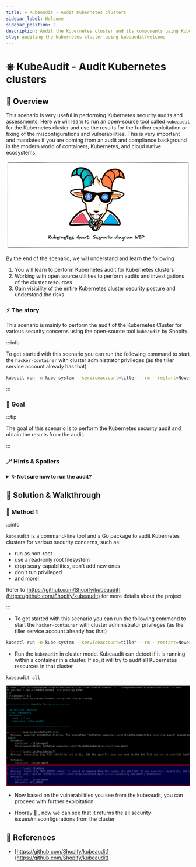 ```yaml
---
title: ⎈ KubeAudit - Audit Kubernetes clusters
sidebar_label: Welcome
sidebar_position: 2
description: Audit the Kubernetes cluster and its components using KubeAudit - Kubernetes Goat Scenario 🚀
slug: auditing-the-kubernetes-cluster-using-kubeaudit/welcome
---
```


# ⎈ KubeAudit - Audit Kubernetes clusters

## 🙌 Overview

This scenario is very useful in performing Kubernetes security audits and assessments. Here we will learn to run an open-source tool called `kubeaudit` for the Kubernetes cluster and use the results for the further exploitation or fixing of the misconfigurations and vulnerabilities. This is very important and mandates if you are coming from an audit and compliance background in the modern world of containers, Kubernetes, and cloud native ecosystems.

![](../images/scenario-diagram-wip.png)

By the end of the scenario, we will understand and learn the following

1. You will learn to perform Kubernetes audit for Kubernetes clusters
2. Working with open source utilities to perform audits and investigations of the cluster resources
3. Gain visibility of the entire Kubernetes cluster security posture and understand the risks

### ⚡️ The story

This scenario is mainly to perform the audit of the Kubernetes Cluster for various security concerns using the open-source tool `kubeaudit` by Shopify.

:::info

To get started with this scenario you can run the following command to start the `hacker-container` with cluster administrator privileges (as the tiller service account already has that)

```bash
kubectl run -n kube-system --serviceaccount=tiller --rm --restart=Never -it --image=madhuakula/hacker-container -- bash
```

:::

### 🎯 Goal

:::tip

The goal of this scenario is to perform the Kubernetes security audit and obtain the results from the audit.

:::

### 🪄 Hints & Spoilers

<details>
  <summary><b>✨ Not sure how to run the audit? </b></summary>
  <div>
    <div>Refer to <b>kubeaudit</b> command line utility. Also docs can be found at <a href="https://github.com/Shopify/kubeaudit">https://github.com/Shopify/kubeaudit</a> 🙌</div>
  </div>
</details>

## 🎉 Solution & Walkthrough

### 🎲 Method 1

:::info

`kubeaudit` is a command-line tool and a Go package to audit Kubernetes clusters for various security concerns, such as:

   - run as non-root
   - use a read-only root filesystem
   - drop scary capabilities, don't add new ones
   - don't run privileged
   - and more!

Refer to [https://github.com/Shopify/kubeaudit](https://github.com/Shopify/kubeaudit) for more details about the project

:::

- To get started with this scenario you can run the following command to start the `hacker-container` with cluster administrator privileges (as the tiller service account already has that)

```bash
kubectl run -n kube-system --serviceaccount=tiller --rm --restart=Never -it --image=madhuakula/hacker-container -- bash
```

- Run the `kubeaudit` in cluster mode. Kubeaudit can detect if it is running within a container in a cluster. If so, it will try to audit all Kubernetes resources in that cluster

```bash
kubeaudit all
```

![Scenario 17 kubeaudit](../images/sc-17-1.png)

- Now based on the vulnerabilities you see from the kubeaudit, you can proceed with further exploitation

- Hooray 🥳 , now we can see that it returns the all security issues/misconfigurations from the cluster

## 🔖 References

- [https://github.com/Shopify/kubeaudit](https://github.com/Shopify/kubeaudit)
